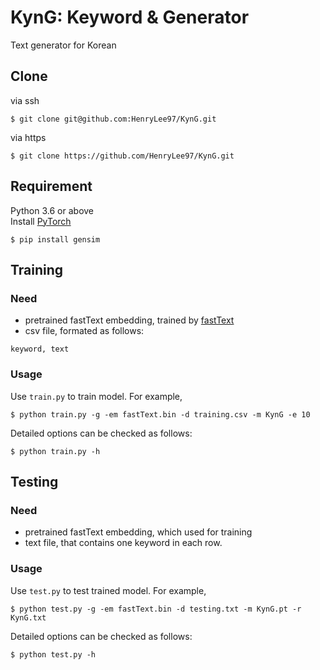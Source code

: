 # KynG: Keyword &amp; Generator
Text generator for Korean

## Clone
via ssh
```
$ git clone git@github.com:HenryLee97/KynG.git
```
via https
```
$ git clone https://github.com/HenryLee97/KynG.git
```

## Requirement
Python 3.6 or above  
Install [PyTorch](https://pytorch.org)
```
$ pip install gensim
```

## Training

### Need
* pretrained fastText embedding, trained by [fastText](https://github.com/facebookresearch/fastText)
* csv file, formated as follows:
```
keyword, text
```

### Usage
Use ```train.py``` to train model. For example,
```
$ python train.py -g -em fastText.bin -d training.csv -m KynG -e 10
```
Detailed options can be checked as follows:
```
$ python train.py -h
```

## Testing

### Need
* pretrained fastText embedding, which used for training
* text file, that contains one keyword in each row.

### Usage
Use ```test.py``` to test trained model. For example,
```
$ python test.py -g -em fastText.bin -d testing.txt -m KynG.pt -r KynG.txt 
```
Detailed options can be checked as follows:
```
$ python test.py -h
```
